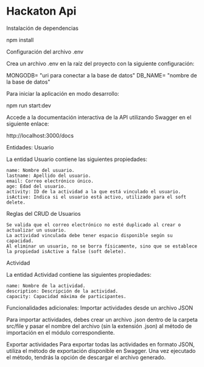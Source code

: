 
# Hackaton Api

Instalación de dependencias

npm install

Configuración del archivo .env

Crea un archivo .env en la raíz del proyecto con la siguiente configuración:

MONGODB= "uri para conectar a la base de datos"
DB_NAME= "nombre de la base de datos"

Para iniciar la aplicación en modo desarrollo:

npm run start:dev

Accede a la documentación interactiva de la API utilizando Swagger en el siguiente enlace:

http://localhost:3000/docs

Entidades:
Usuario

La entidad Usuario contiene las siguientes propiedades:

    name: Nombre del usuario.
    lastname: Apellido del usuario.
    email: Correo electrónico único.
    age: Edad del usuario.
    activity: ID de la actividad a la que está vinculado el usuario.
    isActive: Indica si el usuario está activo, utilizado para el soft delete.

Reglas del CRUD de Usuarios

    Se valida que el correo electrónico no esté duplicado al crear o actualizar un usuario.
    La actividad vinculada debe tener espacio disponible según su capacidad.
    Al eliminar un usuario, no se borra físicamente, sino que se establece la propiedad isActive a false (soft delete).

Actividad

La entidad Actividad contiene las siguientes propiedades:

    name: Nombre de la actividad.
    description: Descripción de la actividad.
    capacity: Capacidad máxima de participantes.

Funcionalidades adicionales:
Importar actividades desde un archivo JSON

Para importar actividades, debes crear un archivo .json dentro de la carpeta src/file y pasar el nombre del archivo (sin la extensión .json) al método de importación en el módulo correspondiente.

Exportar actividades
Para exportar todas las actividades en formato JSON, utiliza el método de exportación disponible en Swagger. Una vez ejecutado el método, tendrás la opción de descargar el archivo generado.